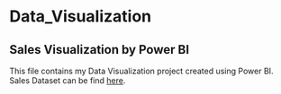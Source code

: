 # Data_Visualization

## Sales Visualization by Power BI
This file contains my Data Visualization project created using Power BI. Sales Dataset can be find [here]( https://powerbidocs.com/wp-content/up...
).
